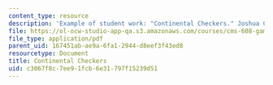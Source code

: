 ```yaml
---
content_type: resource
description: 'Example of student work: "Continental Checkers." Joshua Campoverde.'
file: https://ol-ocw-studio-app-qa.s3.amazonaws.com/courses/cms-608-game-design-spring-2008/c3067f8c7ee91fcb6e31797f15239d51_campoverde1.pdf
file_type: application/pdf
parent_uid: 167451ab-ae9a-6fa1-2944-d8eef3f43ed8
resourcetype: Document
title: Continental Checkers
uid: c3067f8c-7ee9-1fcb-6e31-797f15239d51
---
```

